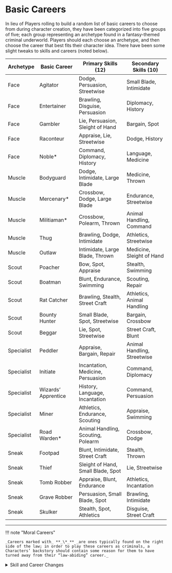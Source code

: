 # Basic Careers

In lieu of Players rolling to build a random list of basic careers to choose from during character creation, they have been categorized into five groups of five; each group representing an archetype found in a fantasy-themed criminal underworld. Players should each choose an archetype, and then choose the career that best fits their character idea. There have been some slight tweaks to skills and careers (noted below).

| Archetype | Basic Career | Primary Skills (12) | Secondary Skills (10) |
| --- | --- | --- | --- |
| Face | Agitator | Dodge, Persuasion, Streetwise | Small Blade, Intimidate |
| Face | Entertainer | Brawling, Disguise, Persuasion | Diplomacy, History |
| Face | Gambler | Lie, Persuasion, Sleight of Hand | Bargain, Spot |
| Face | Raconteur | Appraise, Lie, Streetwise | Dodge, History |
| Face | Noble* | Command, Diplomacy, History | Language, Medicine |
| Muscle | Bodyguard | Dodge, Intimidate, Large Blade | Medicine, Thrown |
| Muscle | Mercenary* | Crossbow, Dodge, Large Blade | Endurance, Streetwise |
| Muscle | Militiaman* | Crossbow, Polearm, Thrown | Animal Handling, Command |
| Muscle | Thug | Brawling, Dodge, Intimidate | Athletics, Streetwise |
| Muscle | Outlaw | Intimidate, Large Blade, Thrown | Medicine, Sleight of Hand |
| Scout | Poacher | Bow, Spot, Appraise | Stealth, Swimming |
| Scout | Boatman | Blunt, Endurance, Swimming | Scouting, Repair |
| Scout | Rat Catcher | Brawling, Stealth, Street Craft | Athletics, Animal Handling |
| Scout | Bounty Hunter | Small Blade, Spot, Streetwise | Bargain, Crossbow |
| Scout | Beggar | Lie, Spot, Streetwise | Street Craft, Blunt |
| Specialist | Peddler | Appraise, Bargain, Repair | Animal Handling, Streetwise |
| Specialist | Initiate | Incantation, Medicine, Persuasion | Command, Diplomacy |
| Specialist | Wizards’ Apprentice | History, Language, Incantation | Command, Persuasion |
| Specialist | Miner | Athletics, Endurance, Scouting | Appraise, Swimming |
| Specialist | Road Warden* | Animal Handling, Scouting, Polearm | Crossbow, Dodge |
| Sneak | Footpad | Blunt, Intimidate, Street Craft | Stealth, Thrown |
| Sneak | Thief | Sleight of Hand, Small Blade, Spot | Lie, Streetwise |
| Sneak | Tomb Robber | Appraise, Blunt, Endurance | Athletics, Incantation |
| Sneak | Grave Robber | Persuasion, Small Blade, Spot | Brawling, Intimidate |
| Sneak | Skulker | Stealth, Spot, Athletics | Disguise, Street Craft |

---

!!! note "Moral Careers"

    _Careers marked with_ **_\*_** _are ones typically found on the right side of the law; in order to play these careers as criminals, a Characters’ backstory should contain some reason for them to have turned away from their “law-abiding” career._

<details>
<summary>Skill and Career Changes</summary>

- New Careers
    - Thug (replacement of Soldier)
    - Skulker (new)
- Skill Changes
    - Ostler → Animal Handling
    - Navigation → Scouting
    - Survival → Street Craft
- Career Skill Changes
    - **Rat Catcher:** replaced Medicine with Animal Handling
    - **Miner**: replaced Survival with Appraise
    - **Hunter:** replaced Survival with Appriase
    - **Beggar:** replaced Appraise with Street Craft
    - **Footpad:** replaced Streetwise with Street Craft
    - **Tomb Robber:** replaced Intimidate with Incantation
    - **Grave Robber:** replaced Animal Handling with Brawling
    - **Raconteur:** replaced Streetwise with Street Craft
    - **Bounty Hunter:** replaced Bargain with Street Craft
    - **Initiate:** replaced Animal Handling with Diplomacy

</details>
